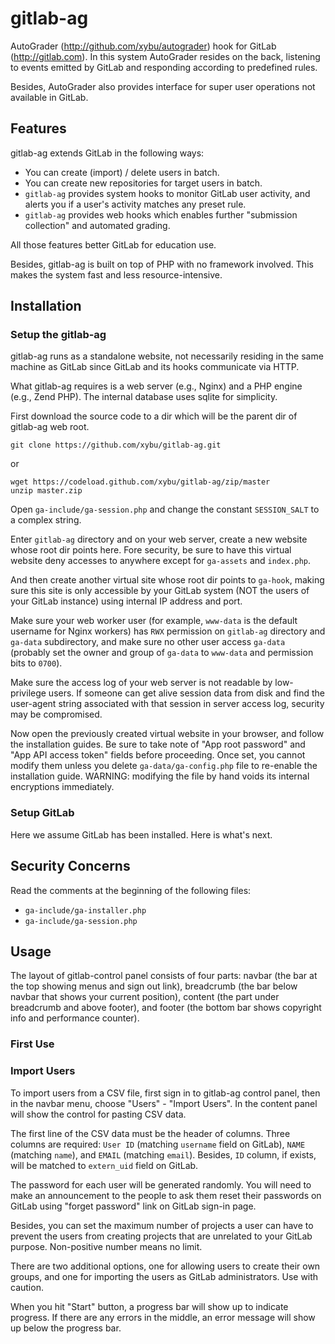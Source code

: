 # gitlab-ag

AutoGrader (http://github.com/xybu/autograder) hook for GitLab (http://gitlab.com).
In this system AutoGrader resides on the back, listening to events emitted by GitLab 
and responding according to predefined rules.

Besides, AutoGrader also provides interface for super user operations not available 
in GitLab.

## Features

gitlab-ag extends GitLab in the following ways:

 * You can create (import) / delete users in batch.
 * You can create new repositories for target users in batch.
 * `gitlab-ag` provides system hooks to monitor GitLab user activity, and alerts you
   if a user's activity matches any preset rule.
 * `gitlab-ag` provides web hooks which enables further "submission collection" and 
   automated grading.

All those features better GitLab for education use.

Besides, gitlab-ag is built on top of PHP with no framework involved. This makes the system
fast and less resource-intensive.

## Installation

### Setup the gitlab-ag

gitlab-ag runs as a standalone website, not necessarily residing in the same machine 
as GitLab since GitLab and its hooks communicate via HTTP. 

What gitlab-ag requires is a web server (e.g., Nginx) and a PHP engine (e.g., Zend PHP). 
The internal database uses sqlite for simplicity.

First download the source code to a dir which will be the parent dir of gitlab-ag web root.

```
git clone https://github.com/xybu/gitlab-ag.git
```
or
```
wget https://codeload.github.com/xybu/gitlab-ag/zip/master
unzip master.zip
```

Open `ga-include/ga-session.php` and change the constant `SESSION_SALT` to a complex string.

Enter `gitlab-ag` directory and on your web server, create a new website whose root dir points 
here. Fore security, be sure to have this virtual website deny accesses to anywhere except 
for `ga-assets` and `index.php`.

And then create another virtual site whose root dir points to `ga-hook`, making sure this site is only accessible by your GitLab system (NOT the users of your GitLab instance) using internal IP address and port.

Make sure your web worker user (for example, `www-data` is the default username for Nginx 
workers) has `RWX` permission on `gitlab-ag` directory and `ga-data` subdirectory, and make sure
no other user access `ga-data` (probably set the owner and group of `ga-data` to `www-data` and 
permission bits to `0700`).

Make sure the access log of your web server is not readable by low-privilege users. If someone can 
get alive session data from disk and find the user-agent string associated with that session in server
access log, security may be compromised.

Now open the previously created virtual website in your browser, and follow the installation 
guides. Be sure to take note of "App root password" and "App API access token" fields before 
proceeding. Once set, you cannot modify them unless you delete `ga-data/ga-config.php` file to re-enable
the installation guide. WARNING: modifying the file by hand voids its internal encryptions 
immediately.

### Setup GitLab

Here we assume GitLab has been installed. Here is what's next.

## Security Concerns

Read the comments at the beginning of the following files:

 * `ga-include/ga-installer.php`
 * `ga-include/ga-session.php`

## Usage

The layout of gitlab-control panel consists of four parts: navbar (the bar at the top showing menus and sign out link), breadcrumb (the bar below navbar that shows your current position), content (the part under breadcrumb and above footer), and footer (the bottom bar shows copyright info and performance counter).

### First Use



### Import Users

To import users from a CSV file, first sign in to gitlab-ag control panel, then in the navbar menu, choose "Users" - "Import Users". In the content panel will show the control for pasting CSV data.

The first line of the CSV data must be the header of columns. Three columns are required: `User ID` (matching `username` field on GitLab), `NAME` (matching `name`), and `EMAIL` (matching `email`). Besides, `ID` column, if exists, will be matched to `extern_uid` field on GitLab.

The password for each user will be generated randomly. You will need to make an announcement to the people to ask them reset their passwords on GitLab using "forget password" link on GitLab sign-in page.

Besides, you can set the maximum number of projects a user can have to prevent the users from creating projects that are unrelated to your GitLab purpose. Non-positive number means no limit.

There are two additional options, one for allowing users to create their own groups, and one for importing the users as GitLab administrators. Use with caution.

When you hit "Start" button, a progress bar will show up to indicate progress. If there are any errors in the middle, an error message will show up below the progress bar.

